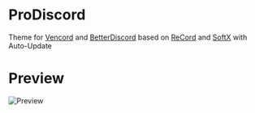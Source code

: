 # ProDiscord
Theme for [Vencord]([https://github.com/BetterDiscord/BetterDiscord](https://github.com/Vendicated/Vencord)) and [BetterDiscord](https://github.com/BetterDiscord/BetterDiscord) based on [ReCord](https://github.com/Eject37/ReCord) and [SoftX](https://github.com/DiscordStyles/SoftX) with Auto-Update

# Preview
![Preview](https://prochopa.github.io/ProDiscord/ProDiscord.png)
